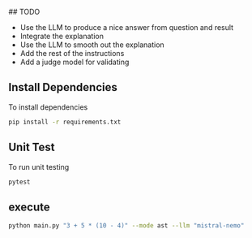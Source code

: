 ## TODO
- Use the LLM to produce a nice answer from question and result
- Integrate the explanation
- Use the LLM to smooth out the explanation
- Add the rest of the instructions
- Add a judge model for validating

## Install Dependencies
To install dependencies

```bash
pip install -r requirements.txt
```

## Unit Test
To run unit testing

```bash
pytest
```

## execute

```bash
python main.py "3 + 5 * (10 - 4)" --mode ast --llm "mistral-nemo"
```